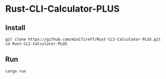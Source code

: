 # Rust-CLI-Calculator-PLUS
## Install
```
git clone https://github.com/minifireYT/Rust-CLI-Calculator-PLUS.git
cd Rust-CLI-Calculator-PLUS
```
## Run
```
cargo run
```
